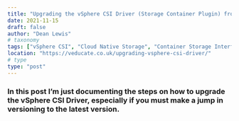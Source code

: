 ```yaml
---
title: "Upgrading the vSphere CSI Driver (Storage Container Plugin) from v2.1.0 to latest"
date: 2021-11-15
draft: false
author: "Dean Lewis"
# taxonomy
tags: ["vSphere CSI", "Cloud Native Storage", "Container Storage Interface", "CSI", "CNS", "update", "upgrade"]
location: "https://veducate.co.uk/upgrading-vsphere-csi-driver/"
# type
type: "post"
---
```


### In this post I’m just documenting the steps on how to upgrade the vSphere CSI Driver, especially if you must make a jump in versioning to the latest version.
